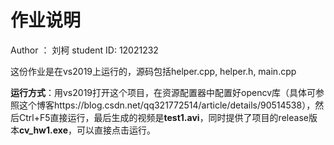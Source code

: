 # 作业说明
Author ： 刘柯    student ID: 12021232

这份作业是在vs2019上运行的，源码包括helper.cpp, helper.h, main.cpp

**运行方式**：用vs2019打开这个项目，在资源配置器中配置好opencv库（具体可参照这个博客https://blog.csdn.net/qq321772514/article/details/90514538），然后Ctrl+F5直接运行，最后生成的视频是**test1.avi**，同时提供了项目的release版本**cv_hw1.exe**，可以直接点击运行。

